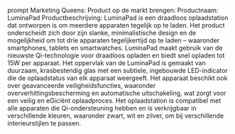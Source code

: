 prompt  Marketing Queens:
Product op de markt brengen:
Productnaam: LuminaPad
Productbeschrijving:
LuminaPad is een draadloos oplaadstation dat ontworpen is om meerdere apparaten tegelijk op
te laden. Het product onderscheidt zich door zijn slanke, minimalistische design en de
mogelijkheid om tot drie apparaten tegelijkertijd op te laden – waaronder smartphones, tablets
en smartwatches.
LuminaPad maakt gebruik van de nieuwste Qi-technologie voor draadloos opladen en biedt snel
opladen tot 15W per apparaat. Het oppervlak van de LuminaPad is gemaakt van duurzaam,
krasbestendig glas met een subtiele, ingebouwde LED-indicator die de oplaadstatus van elk
apparaat weergeeft. Het apparaat beschikt ook over geavanceerde veiligheidsfuncties,
waaronder oververhittingsbescherming en automatische uitschakeling, wat zorgt voor een veilig
en eGiciënt oplaadproces.
Het oplaadstation is compatibel met alle apparaten die Qi-ondersteuning hebben en is
verkrijgbaar in verschillende kleuren, waaronder zwart, wit en zilver, om bij verschillende
interieurstijlen te passen.